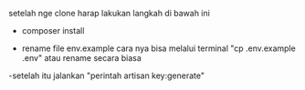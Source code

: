 setelah nge clone harap lakukan langkah di bawah ini 
- composer install
  
- rename file env.example
      cara nya bisa melalui terminal "cp .env.example .env"
      atau rename secara biasa
  
-setelah itu jalankan "perintah artisan key:generate"
